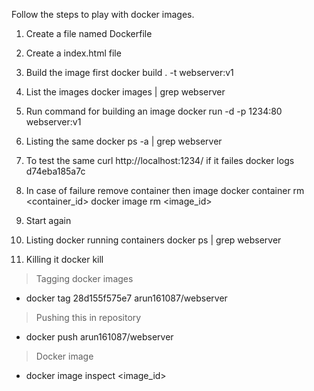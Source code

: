 Follow the steps to play with docker images.

1. Create a file named Dockerfile
2. Create a index.html file
3. Build the image first
    docker build . -t webserver:v1
4. List the images
    docker images | grep webserver
5. Run command for building an image 
    docker run -d -p 1234:80 webserver:v1
6. Listing the same 
    docker ps -a | grep webserver
7. To test the same 
    curl http://localhost:1234/ 
    if it failes 
    docker logs d74eba185a7c

8. In case of failure remove container then image 
    docker container rm <container_id>
    docker image rm <image_id>

9. Start again
10. Listing docker running containers 
    docker ps | grep webserver

11. Killing it
    docker kill <id>

> Tagging docker images
- docker tag 28d155f575e7 arun161087/webserver

> Pushing this in repository
- docker push arun161087/webserver

> Docker image
- docker image inspect <image_id>

